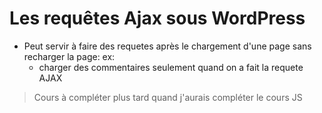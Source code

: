 # Les requêtes Ajax sous WordPress

+ Peut servir à faire des requetes après le chargement d'une page sans recharger la page: ex:
    - charger des commentaires seulement quand on a fait la requete AJAX
    
> Cours à compléter plus tard quand j'aurais compléter le cours JS